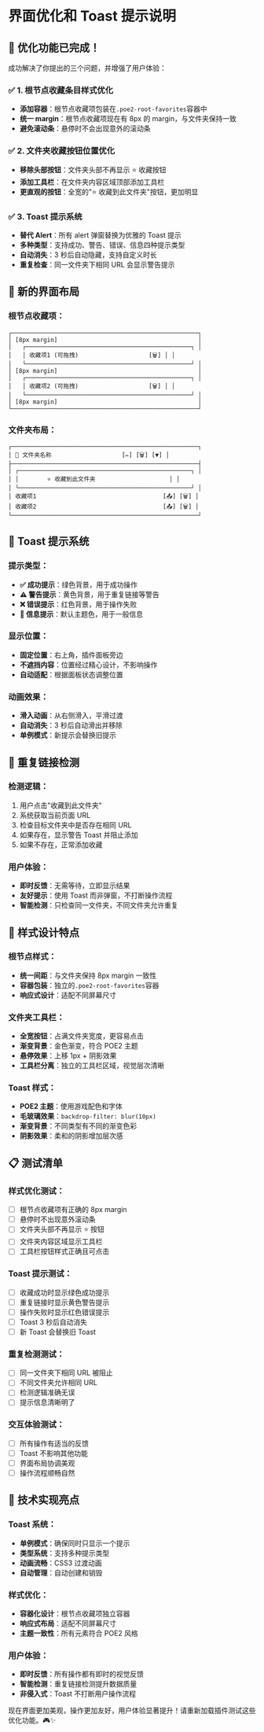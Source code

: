# 界面优化和 Toast 提示说明

## 🎉 优化功能已完成！

成功解决了你提出的三个问题，并增强了用户体验：

### ✅ **1. 根节点收藏条目样式优化**

-   **添加容器**：根节点收藏项包装在`.poe2-root-favorites`容器中
-   **统一 margin**：根节点收藏项现在有 8px 的 margin，与文件夹保持一致
-   **避免滚动条**：悬停时不会出现意外的滚动条

### ✅ **2. 文件夹收藏按钮位置优化**

-   **移除头部按钮**：文件夹头部不再显示 ⭐ 收藏按钮
-   **添加工具栏**：在文件夹内容区域顶部添加工具栏
-   **更直观的按钮**：全宽的"⭐ 收藏到此文件夹"按钮，更加明显

### ✅ **3. Toast 提示系统**

-   **替代 Alert**：所有 alert 弹窗替换为优雅的 Toast 提示
-   **多种类型**：支持成功、警告、错误、信息四种提示类型
-   **自动消失**：3 秒后自动隐藏，支持自定义时长
-   **重复检查**：同一文件夹下相同 URL 会显示警告提示

## 🎯 **新的界面布局**

### 根节点收藏项：

```
┌─────────────────────────────────────────────────────┐
│ [8px margin]                                        │
│   ┌───────────────────────────────────────────────┐ │
│   │ 收藏项1 (可拖拽)                    [🗑️] │ │
│   └───────────────────────────────────────────────┘ │
│ [8px margin]                                        │
│   ┌───────────────────────────────────────────────┐ │
│   │ 收藏项2 (可拖拽)                    [🗑️] │ │
│   └───────────────────────────────────────────────┘ │
│ [8px margin]                                        │
└─────────────────────────────────────────────────────┘
```

### 文件夹布局：

```
┌─────────────────────────────────────────────────────┐
│ 📁 文件夹名称                    [✏️] [🗑️] [▼] │
├─────────────────────────────────────────────────────┤
│ ┌─────────────────────────────────────────────────┐ │
│ │        ⭐ 收藏到此文件夹                     │ │
│ └─────────────────────────────────────────────────┘ │
│ 收藏项1                                    [📤] [🗑️] │
│ 收藏项2                                    [📤] [🗑️] │
└─────────────────────────────────────────────────────┘
```

## 🎨 **Toast 提示系统**

### 提示类型：

-   **✅ 成功提示**：绿色背景，用于成功操作
-   **⚠️ 警告提示**：黄色背景，用于重复链接等警告
-   **❌ 错误提示**：红色背景，用于操作失败
-   **💬 信息提示**：默认主题色，用于一般信息

### 显示位置：

-   **固定位置**：右上角，插件面板旁边
-   **不遮挡内容**：位置经过精心设计，不影响操作
-   **自动适配**：根据面板状态调整位置

### 动画效果：

-   **滑入动画**：从右侧滑入，平滑过渡
-   **自动消失**：3 秒后自动滑出并移除
-   **单例模式**：新提示会替换旧提示

## 🔧 **重复链接检测**

### 检测逻辑：

1. 用户点击"收藏到此文件夹"
2. 系统获取当前页面 URL
3. 检查目标文件夹中是否存在相同 URL
4. 如果存在，显示警告 Toast 并阻止添加
5. 如果不存在，正常添加收藏

### 用户体验：

-   **即时反馈**：无需等待，立即显示结果
-   **友好提示**：使用 Toast 而非弹窗，不打断操作流程
-   **智能检测**：只检查同一文件夹，不同文件夹允许重复

## 🎨 **样式设计特点**

### 根节点样式：

-   **统一间距**：与文件夹保持 8px margin 一致性
-   **容器包装**：独立的`.poe2-root-favorites`容器
-   **响应式设计**：适配不同屏幕尺寸

### 文件夹工具栏：

-   **全宽按钮**：占满文件夹宽度，更容易点击
-   **渐变背景**：金色渐变，符合 POE2 主题
-   **悬停效果**：上移 1px + 阴影效果
-   **工具栏分离**：独立的工具栏区域，视觉层次清晰

### Toast 样式：

-   **POE2 主题**：使用游戏配色和字体
-   **毛玻璃效果**：`backdrop-filter: blur(10px)`
-   **渐变背景**：不同类型有不同的渐变色彩
-   **阴影效果**：柔和的阴影增加层次感

## 📋 **测试清单**

### 样式优化测试：

-   [ ] 根节点收藏项有正确的 8px margin
-   [ ] 悬停时不出现意外滚动条
-   [ ] 文件夹头部不再显示 ⭐ 按钮
-   [ ] 文件夹内容区域显示工具栏
-   [ ] 工具栏按钮样式正确且可点击

### Toast 提示测试：

-   [ ] 收藏成功时显示绿色成功提示
-   [ ] 重复链接时显示黄色警告提示
-   [ ] 操作失败时显示红色错误提示
-   [ ] Toast 3 秒后自动消失
-   [ ] 新 Toast 会替换旧 Toast

### 重复检测测试：

-   [ ] 同一文件夹下相同 URL 被阻止
-   [ ] 不同文件夹允许相同 URL
-   [ ] 检测逻辑准确无误
-   [ ] 提示信息清晰明了

### 交互体验测试：

-   [ ] 所有操作有适当的反馈
-   [ ] Toast 不影响其他功能
-   [ ] 界面布局协调美观
-   [ ] 操作流程顺畅自然

## 🚀 **技术实现亮点**

### Toast 系统：

-   **单例模式**：确保同时只显示一个提示
-   **类型系统**：支持多种提示类型
-   **动画流畅**：CSS3 过渡动画
-   **自动管理**：自动创建和销毁

### 样式优化：

-   **容器化设计**：根节点收藏项独立容器
-   **响应式布局**：适配不同屏幕尺寸
-   **主题一致性**：所有元素符合 POE2 风格

### 用户体验：

-   **即时反馈**：所有操作都有即时的视觉反馈
-   **智能检测**：重复链接检测提升数据质量
-   **非侵入式**：Toast 不打断用户操作流程

现在界面更加美观，操作更加友好，用户体验显著提升！请重新加载插件测试这些优化功能。🎮✨
